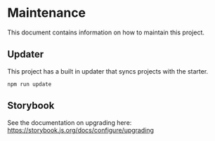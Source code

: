 # Maintenance

This document contains information on how to maintain this project.

## Updater

This project has a built in updater that syncs projects with the starter.

```
npm run update
```

## Storybook

See the documentation on upgrading here: https://storybook.js.org/docs/configure/upgrading